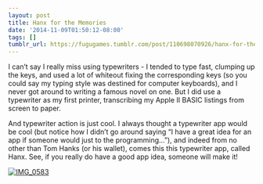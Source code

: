 ```yaml
---
layout: post
title: Hanx for the Memories
date: '2014-11-09T01:50:12-08:00'
tags: []
tumblr_url: https://fugugames.tumblr.com/post/110698070926/hanx-for-the-memories
---
```

I can’t say I really miss using typewriters - I tended to type fast, clumping up the keys, and used a lot of whiteout fixing the corresponding keys (so you could say my typing style was destined for computer keyboards), and I never got around to writing a famous novel on one. But I did use a typewriter as my first printer, transcribing my Apple II BASIC listings from screen to paper.

And typewriter action is just cool. I always thought a typewriter app would be cool (but notice how I didn’t go around saying “I have a great idea for an app if someone would just to the programming…”), and indeed from no other than Tom Hanks (or his wallet), comes this this typewriter app, called Hanx. See, if you really do have a good app idea, someone will make it!

[![IMG_0583](http://itshardtofondlepenguins.com/wp-content/uploads/2014/11/IMG_0583.png)](http://itshardtofondlepenguins.com/wp-content/uploads/2014/11/IMG_0583.png)

